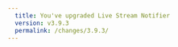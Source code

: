 ```yaml
---
  title: You've upgraded Live Stream Notifier
  version: v3.9.3
  permalink: /changes/3.9.3/
---
```

